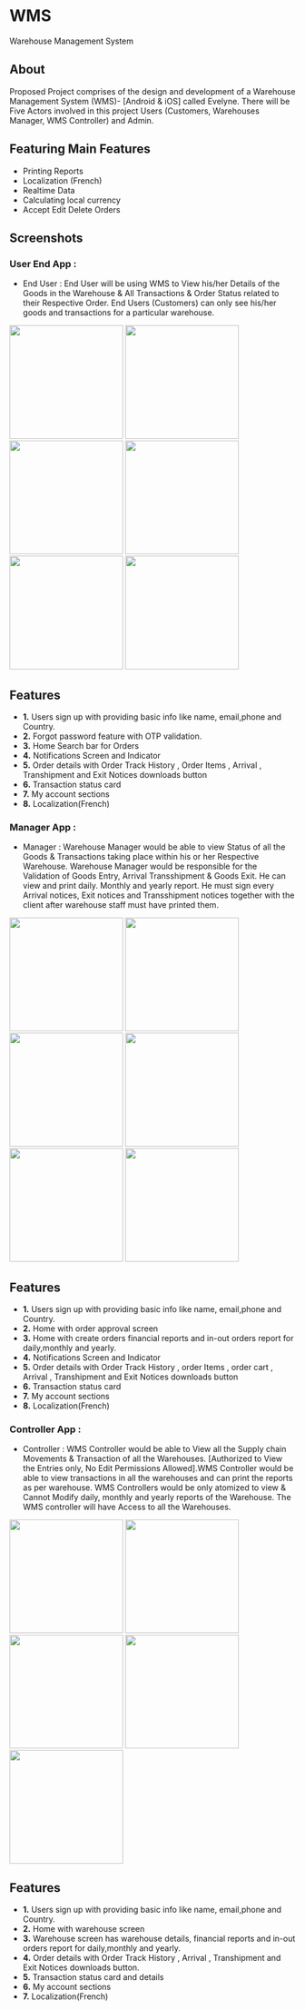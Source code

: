 # WMS
Warehouse Management System 

## About
Proposed Project comprises of the design and development of a Warehouse Management System (WMS)- [Android & iOS] called Evelyne. There will be Five Actors involved in this project Users (Customers, Warehouses Manager, WMS Controller) and Admin.






## Featuring Main Features

- Printing Reports
- Localization (French)
- Realtime Data 
- Calculating local currency
- Accept Edit Delete Orders 

## Screenshots

### User End App :

- End User : End User will be using WMS to View his/her Details of the Goods in the Warehouse & All Transactions & Order Status related to their Respective Order. End Users (Customers) can only see his/her goods and transactions for a particular warehouse.

<img src="Screenshots/splash.png" width="200"> <img src="Screenshots/home.png" width="200"> <img src="Screenshots/transaction.png" width="200">
<img src="Screenshots/profile.png" width="200"> <img src="Screenshots/trackgoods.png" width="200"> <img src="Screenshots/notification.png" width="200">


## Features
- **1.** Users sign up with providing basic info like name, email,phone and Country.
- **2.** Forgot password feature with OTP validation. 
- **3.** Home Search bar for Orders  
- **4.** Notifications Screen and Indicator  
- **5.** Order details with Order Track History , Order Items , Arrival , Transhipment and Exit Notices downloads button
- **6.** Transaction status card
- **7.** My account sections 
- **8.** Localization(French)

### Manager App :

- Manager  : Warehouse Manager would be able to view Status of all the Goods & Transactions taking place within his or her Respective Warehouse. Warehouse Manager would be responsible for the Validation of Goods Entry, Arrival Transshipment & Goods Exit. He can view and print daily. Monthly and yearly report. He must sign every Arrival notices, Exit notices and Transshipment notices together with the client after warehouse staff must have printed them.
  

<img src="Screenshots/manager/home.png" width="200"> <img src="Screenshots/manager/approval.png" width="200"> <img src="Screenshots/manager/create.png" width="200">
<img src="Screenshots/manager/orderDetails.png" width="200"> <img src="Screenshots/manager/counter.png" width="200"> <img src="Screenshots/manager/profile.png" width="200">

## Features
- **1.** Users sign up with providing basic info like name, email,phone and Country.
- **2.** Home with order approval screen 
- **3.** Home with create orders financial reports and in-out orders report for daily,monthly and yearly.
- **4.** Notifications Screen and Indicator  
- **5.** Order details with Order Track History , order Items , order cart , Arrival , Transhipment and Exit Notices downloads button
- **6.** Transaction status card
- **7.** My account sections 
- **8.** Localization(French)

### Controller App :

- Controller : WMS Controller would be able to View all the Supply chain Movements & Transaction of all the Warehouses. [Authorized to View the Entries only, No Edit Permissions Allowed].WMS Controller would be able to view transactions in all the warehouses and can print the reports as per warehouse. WMS Controllers would be only atomized to view & Cannot Modify daily, monthly and yearly reports of the Warehouse. The WMS controller will have Access to all the Warehouses.

<img src="Screenshots/controller/home.png" width="200"> <img src="Screenshots/controller/warehouse.png" width="200"> <img src="Screenshots/controller/orders.png" width="200">
<img src="Screenshots/controller/orderDetails.png" width="200"> <img src="Screenshots/controller/transaction.png" width="200">

## Features
- **1.** Users sign up with providing basic info like name, email,phone and Country.
- **2.** Home with warehouse screen
- **3.** Warehouse screen has warehouse details, financial reports and in-out orders report for daily,monthly and yearly.
- **4.** Order details with Order Track History , Arrival , Transhipment and Exit Notices downloads button.
- **5.** Transaction status card and details
- **6.** My account sections 
- **7.** Localization(French)



